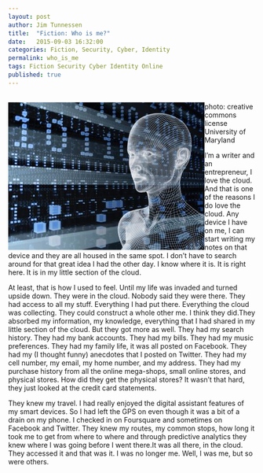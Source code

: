 ```yaml
---
layout: post
author: Jim Tunnessen
title:  "Fiction: Who is me?"
date:   2015-09-03 16:32:00
categories: Fiction, Security, Cyber, Identity
permalink: who_is_me
tags: Fiction Security Cyber Identity Online
published: true
---
```

<br>

<img style="float: left" src="/img/cyberIO_man.jpg">
photo: creative commons license University of Maryland

I’m a writer and an entrepreneur, I love the cloud. And that is one of the reasons I do love the cloud. Any device I have on me, I can start writing my notes on that device and they are all housed in the same spot. I don’t have to search around for that great idea I had the other day. I know where it is. It is right here. It is in my little section of the cloud.  

At least, that is how I used to feel. Until my life was invaded and turned upside down. They were in the cloud. Nobody said they were there. They had access to all my stuff. Everything I had put there. Everything the cloud was collecting. They could construct a whole other me. I think they did.They absorbed my information, my knowledge, everything that I had shared in my little section of the cloud. But they got more as well. They had my search history. They had my bank accounts. They had my bills. They had my music preferences. They had my family life, it was all posted on Facebook. They had my (I thought funny) anecdotes that I posted on Twitter. They had my cell number, my email, my home number, and my address. They had my purchase history from all the online mega-shops, small online stores, and physical stores. How did they get the physical stores? It wasn’t that hard, they just looked at the credit card statements. 

They knew my travel. I had really enjoyed the digital assistant features of my smart devices. So I had left the GPS on even though it was a bit of a drain on my phone. I checked in on Foursquare and sometimes on Facebook and Twitter. They knew my routes, my common stops, how long it took me to get from where to where and through predictive analytics they knew where I was going before I went there.It was all there, in the cloud. They accessed it and that was it. I was no longer me. Well, I was me, but so were others. 